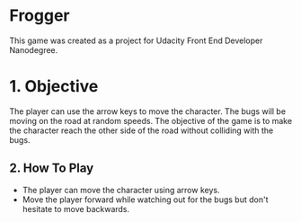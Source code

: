 #  Frogger
This game was created as a project for Udacity Front End Developer Nanodegree.

# 1. Objective
The player can use the arrow keys to move the character. The bugs will be moving on the road at random speeds. The objective of the game is to make the character reach the other side of the road without colliding with the bugs.

## 2. How To Play
* The player can move the character using arrow keys.
* Move the player forward while watching out for the bugs but don't hesitate to move backwards.